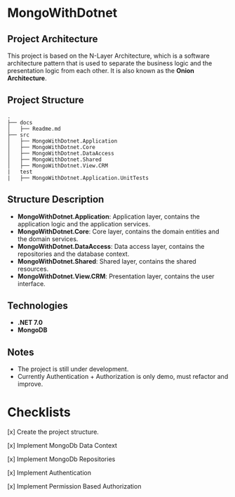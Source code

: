 ﻿# MongoWithDotnet

## Project Architecture

This project is based on the N-Layer Architecture, which is a software architecture pattern that is used to separate the
business logic and the presentation logic from each other. It is also known as the **Onion Architecture**.

## Project Structure

```
.
├── docs
│   ├── Readme.md
├── src
│   ├── MongoWithDotnet.Application
│   ├── MongoWithDotnet.Core
│   ├── MongoWithDotnet.DataAccess
│   ├── MongoWithDotnet.Shared
│   ├── MongoWithDotnet.View.CRM
|   test
|   ├── MongoWithDotnet.Application.UnitTests

```

## Structure Description

- **MongoWithDotnet.Application**: Application layer, contains the application logic and the application services.
- **MongoWithDotnet.Core**: Core layer, contains the domain entities and the domain services.
- **MongoWithDotnet.DataAccess**: Data access layer, contains the repositories and the database context.
- **MongoWithDotnet.Shared**: Shared layer, contains the shared resources.
- **MongoWithDotnet.View.CRM**: Presentation layer, contains the user interface.

## Technologies

- **.NET 7.0**
- **MongoDB**

## Notes

- The project is still under development.
- Currently Authentication + Authorization is only demo, must refactor and improve.

# Checklists

[x] Create the project structure.

[x] Implement MongoDb Data Context

[x] Implement MongoDb Repositories

[x] Implement Authentication

[x] Implement Permission Based Authorization